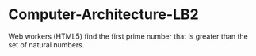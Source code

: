 # Computer-Architecture-LB2

Web workers (HTML5) find the first prime number that is greater than the set of natural numbers.
